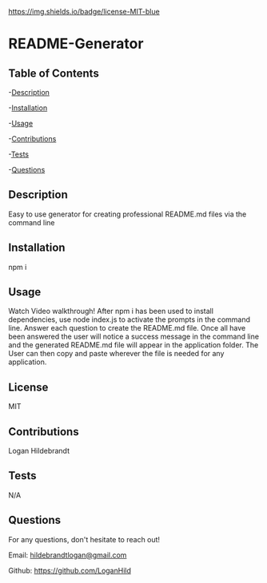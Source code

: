 
  https://img.shields.io/badge/license-MIT-blue

  # README-Generator
  ## Table of Contents
  -[Description](#description)

  -[Installation](#installation)

  -[Usage](#usage)

  -[Contributions](#contributions)

  -[Tests](#tests)

  -[Questions](#questions)


  ## Description
  Easy to use generator for creating professional README.md files via the command line

  ## Installation
  npm i

  ## Usage
  Watch Video walkthrough! After npm i has been used to install dependencies, use node index.js to activate the prompts in the command line. Answer each question to create the README.md file. Once all have been answered the user will notice a success message in the command line and the generated README.md file will appear in the application folder. The User can then copy and paste wherever the file is needed for any application.

  ## License
  MIT

  ## Contributions
  Logan Hildebrandt

  ## Tests
  N/A

  ## Questions

  For any questions, don't hesitate to reach out!

  Email: <a href="mailto:hildebrandtlogan@gmail.com">hildebrandtlogan@gmail.com</a>

  Github: <a href="https://github.com/LoganHild">https://github.com/LoganHild</a>
